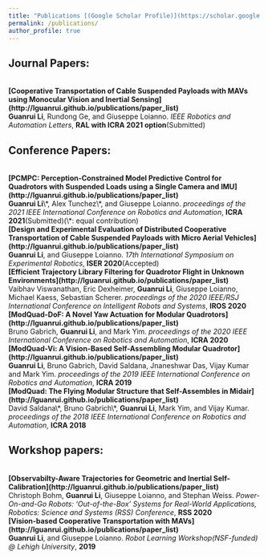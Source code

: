 ```yaml
---
title: "Publications [(Google Scholar Profile)](https://scholar.google.com/citations?hl=en&authuser=1&user=v_bUoRAAAAAJ")
permalink: /publications/
author_profile: true
---
```

## Journal Papers:
<br>
<b>[Cooperative Transportation of Cable Suspended Payloads with MAVs using Monocular Vision and Inertial Sensing](http://lguanrui.github.io/publications/paper_list)</b> <br> 
<b>Guanrui Li</b>, Rundong Ge, and Giuseppe Loianno.
<i>IEEE Robotics and Automation Letters</i>, <b>RAL with ICRA 2021 option</b>(Submitted)
 
## Conference Papers:

<br>
<b>[PCMPC:  Perception-Constrained  Model  Predictive  Control  for Quadrotors  with  Suspended  Loads  using  a  Single  Camera  and  IMU](http://lguanrui.github.io/publications/paper_list)</b> <br> 
<b>Guanrui Li</b>\*, Alex Tunchez\*, and Giuseppe Loianno.
<i>proceedings of the 2021 IEEE International Conference on Robotics and Automation</i>, <b>ICRA 2021</b>(Submitted)(\*: equal contribution)
<br>
<b>[Design and Experimental Evaluation of Distributed Cooperative Transportation of Cable Suspended Payloads with Micro Aerial Vehicles](http://lguanrui.github.io/publications/paper_list)</b> <br> 
<b>Guanrui Li</b>, and Giuseppe Loianno.
<i>17th International Symposium on Experimental Robotics</i>, <b>ISER 2020</b>(Accepted)

<br>
<b>[Efficient Trajectory Library Filtering for Quadrotor Flight in Unknown Environments](http://lguanrui.github.io/publications/paper_list)</b> <br> 
Vaibhav Viswanathan, Eric Dexheimer, <b>Guanrui Li</b>, Giuseppe Loianno, Michael Kaess, Sebastian Scherer.
<i>proceedings of the 2020 IEEE/RSJ International Conference on Intelligent Robots and Systems</i>, <b>IROS 2020</b>

<br>
<b>[ModQuad-DoF: A Novel Yaw Actuation for Modular Quadrotors](http://lguanrui.github.io/publications/paper_list)</b> <br> 
Bruno Gabrich, <b>Guanrui Li</b>, and Mark Yim.
<i>proceedings of the 2020 IEEE International Conference on Robotics and Automation</i>, <b>ICRA 2020</b>

<br>
<b>[ModQuad-Vi: A Vision-Based Self-Assembling Modular Quadrotor](http://lguanrui.github.io/publications/paper_list)</b> <br> 
<b>Guanrui Li</b>, Bruno Gabrich, David Saldana, Jnaneshwar Das, Vijay Kumar and Mark Yim.
<i>proceedings of the 2019 IEEE International Conference on Robotics and Automation</i>, <b>ICRA 2019</b>

<br>
<b>[ModQuad: The Flying Modular Structure that Self-Assembles in Midair](http://lguanrui.github.io/publications/paper_list)</b> <br> 
David Saldana\*, Bruno Gabrich\*, <b>Guanrui Li</b>, Mark Yim, and Vijay Kumar.
<i>proceedings of the 2018 IEEE International Conference on Robotics and Automation</i>, <b>ICRA 2018</b>

## Workshop papers:
<br>
<b>[Observabilty-Aware Trajectories for Geometric and Inertial Self-Calibration](http://lguanrui.github.io/publications/paper_list)</b> <br> 
Christoph Bohm, <b>Guanrui Li</b>, Giuseppe Loianno, and Stephan Weiss.
<i>Power-On-and-Go Robots: ‘Out-of-the-Box’ Systems for Real-World Applications, Robotics: Science and Systems (RSS) Conference</i>, <b>RSS 2020</b>

<br>
<b>[Vision-based Cooperative Transportation with MAVs](http://lguanrui.github.io/publications/paper_list)</b> <br> 
<b>Guanrui Li</b>, and Giuseppe Loianno.
<i>Robot Learning Workshop(NSF-funded) @ Lehigh University</i>, <b>2019</b>
